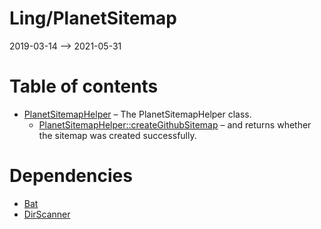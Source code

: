Ling/PlanetSitemap
================
2019-03-14 --> 2021-05-31




Table of contents
===========

- [PlanetSitemapHelper](https://github.com/lingtalfi/PlanetSitemap/blob/master/doc/api/Ling/PlanetSitemap/PlanetSitemapHelper.md) &ndash; The PlanetSitemapHelper class.
    - [PlanetSitemapHelper::createGithubSitemap](https://github.com/lingtalfi/PlanetSitemap/blob/master/doc/api/Ling/PlanetSitemap/PlanetSitemapHelper/createGithubSitemap.md) &ndash; and returns whether the sitemap was created successfully.


Dependencies
============
- [Bat](https://github.com/lingtalfi/Bat)
- [DirScanner](https://github.com/lingtalfi/DirScanner)


